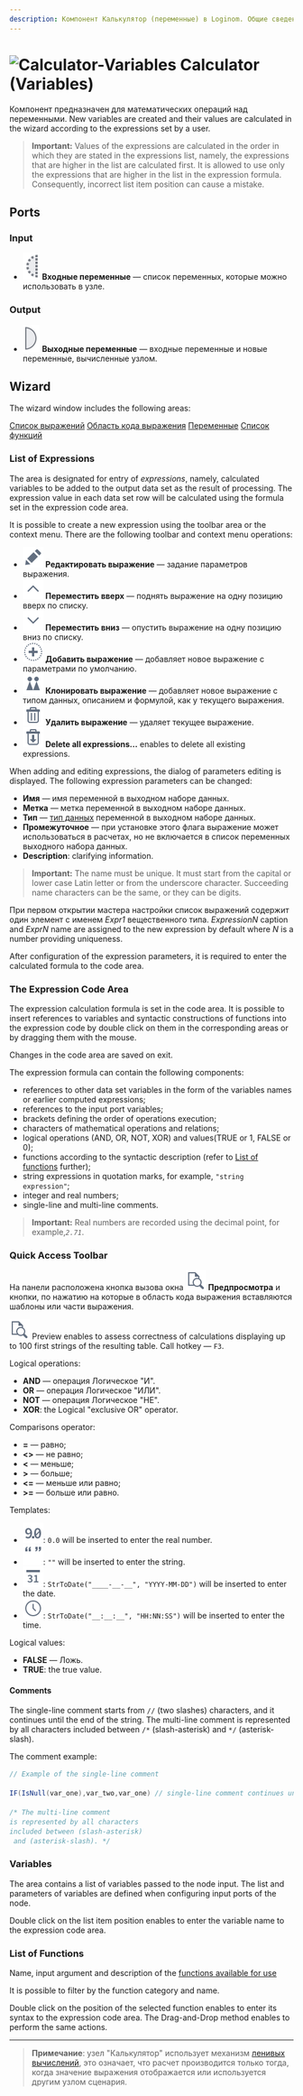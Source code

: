 ```yaml
---
description: Компонент Калькулятор (переменные) в Loginom. Общие сведения. Мастер настройки. Список функций. Переменные. Области окна настройки. Пример.
---
```

# ![Calculator-Variables](./../../images/icons/components/calc-variables_default.svg) Calculator (Variables)

Компонент предназначен для математических операций над переменными. New variables are created and their values are calculated in the wizard according to the expressions set by a user.

> **Important:** Values of the expressions are calculated in the order in which they are stated in the expressions list, namely, the expressions that are higher in the list are calculated first. It is allowed to use only the expressions that are higher in the list in the expression formula. Consequently, incorrect list item position can cause a mistake.

## Ports

### Input

* ![Входные переменные](./../../images/icons/app/node/ports/inputs-optional/variable_inactive.svg) **Входные переменные** — список переменных, которые можно использовать в узле.

### Output

* ![Выходные переменные](./../../images/icons/app/node/ports/outputs/variable_inactive.svg) **Выходные переменные** — входные переменные и новые переменные, вычисленные узлом.

## Wizard

The wizard window includes the following areas:

[Список выражений](#spisok-vyrazheniy)
[Область кода выражения](#oblast-koda-vyrazheniya)
[Переменные](#peremennye)
[Список функций](#spisok-funktsiy)

### List of Expressions

The area is designated for entry of *expressions*, namely, calculated variables to be added to the output data set as the result of processing. The expression value in each data set row will be calculated using the formula set in the expression code area.

It is possible to create a new expression using the toolbar area or the context menu. There are the following toolbar and context menu operations:

* ![Редактировать](./../../images/icons/common/toolbar-controls/edit_default.svg) **Редактировать выражение** — задание параметров выражения.
* ![Переместить вверх](./../../images/icons/common/toolbar-controls/up_default.svg) **Переместить вверх** — поднять выражение на одну позицию вверх по списку.
* ![Переместить вниз](./../../images/icons/common/toolbar-controls/down_default.svg) **Переместить вниз** — опустить выражение на одну позицию вниз по списку.
* ![Добавить выражение](./../../images/icons/common/toolbar-controls/plus_default.svg) **Добавить выражение** — добавляет новое выражение с параметрами по умолчанию.
* ![Добавить выражение по образцу](./../../images/icons/common/toolbar-controls/clone_default.svg) **Клонировать выражение** — добавляет новое выражение с типом данных, описанием и формулой, как у текущего выражения.
* ![Удалить выражение](./../../images/icons/common/toolbar-controls/delete_default.svg) **Удалить выражение** — удаляет текущее выражение.
* ![Delete all expressions](./../../images/icons/common/toolbar-controls/delete-all_default.svg) **Delete all expressions…** enables to delete all existing expressions.

When adding and editing expressions, the dialog of parameters editing is displayed. The following expression parameters can be changed:

* **Имя** — имя переменной в выходном наборе данных.
* **Метка** — метка переменной в выходном наборе данных.
* **Тип** — [тип данных](./../../data/datatype.md) переменной в выходном наборе данных.
* **Промежуточное** — при установке этого флага выражение может использоваться в расчетах, но не включается в список переменных выходного набора данных.
* **Description**: clarifying information.

> **Important:** The name must be unique. It must start from the capital or lower case Latin letter or from the underscore character. Succeeding name characters can be the same, or they can be digits.

При первом открытии мастера настройки список выражений содержит один элемент с именем *Expr1* вещественного типа. *ExpressionN* caption and *ExprN* name are assigned to the new expression by default where *N* is a number providing uniqueness.

After configuration of the expression parameters, it is required to enter the calculated formula to the code area.

### The Expression Code Area

The expression calculation formula is set in the code area. It is possible to insert references to variables and syntactic constructions of functions into the expression code by double click on them in the corresponding areas or by dragging them with the mouse.

Changes in the code area are saved on exit.

The expression formula can contain the following components:

* references to other data set variables in the form of the variables names or earlier computed expressions;
* references to the input port variables;
* brackets defining the order of operations execution;
* characters of mathematical operations and relations;
* logical operations (AND, OR, NOT, XOR) and values(TRUE or 1, FALSE or 0);
* functions according to the syntactic description (refer to [List of functions](#spisok-funktsiy) further);
* string expressions in quotation marks, for example, `"string expression"`;
* integer and real numbers;
* single-line and multi-line comments.

> **Important:** Real numbers are recorded using the decimal point, for example,*`2.71`*.

### Quick Access Toolbar

На панели расположена кнопка вызова окна ![Предпросмотр](./../../images/icons/common/toolbar-controls/print-preview_default.svg) **Предпросмотра** и кнопки, по нажатию на которые в область кода выражения вставляются шаблоны или части выражения.

![Preview](./../../images/icons/common/toolbar-controls/print-preview_default.svg) Preview enables to assess correctness of calculations displaying up to 100 first strings of the resulting table. Call hotkey — `F3`.

Logical operations:

* **AND** — операция Логическое "И".
* **OR** — операция Логическое "ИЛИ".
* **NOT** — операция Логическое "НЕ".
* **XOR**: the Logical "exclusive OR" operator.

Comparisons operator:

* **=** — равно;
* **<>** — не равно;
* **<** — меньше;
* **>** — больше;
* **<=** — меньше или равно;
* **>=** — больше или равно.

Templates:

* ![Real number](./../../images/icons/common/toolbar-controls/type-float_default.svg): `0.0` will be inserted to enter the real number.
* ![String](./../../images/icons/common/toolbar-controls/type-string_default.svg): `""` will be inserted to enter the string.
* ![Date](./../../images/icons/common/toolbar-controls/type-date_default.svg): `StrToDate("____-__-__", "YYYY-MM-DD")` will be inserted to enter the date.
* ![Time](./../../images/icons/common/toolbar-controls/type-time_default.svg): `StrToDate("__:__:__", "HH:NN:SS")` will be inserted to enter the time.

Logical values:

* **FALSE** — Ложь.
* **TRUE**: the true value.

#### Comments

The single-line comment starts from `//` (two slashes) characters, and it continues until the end of the string. The multi-line comment is represented by all characters included between `/*` (slash-asterisk) and `*/` (asterisk-slash).

The comment example:

```java
// Example of the single-line comment

IF(IsNull(var_one),var_two,var_one) // single-line comment continues until the end of the string

/* The multi-line comment
is represented by all characters
included between (slash-asterisk)
 and (asterisk-slash). */
```

### Variables

The area contains a list of variables passed to the node input. The list and parameters of variables are defined when configuring input ports of the node.

Double click on the list item position enables to enter the variable name to the expression code area.

### List of Functions

Name, input argument and description of the [functions available for use](./../func/calc-func/README.md)

It is possible to filter by the function category and name.

Double click on the position of the selected function enables to enter its syntax to the expression code area. The Drag-and-Drop method enables to perform the same actions.

---

> **Примечание**: узел "Калькулятор" использует механизм [ленивых вычислений](https://wiki.loginom.ru/articles/lazy-evaluation.html), это означает, что расчет производится только тогда, когда значение выражения отображается или используется другим узлом сценария.
